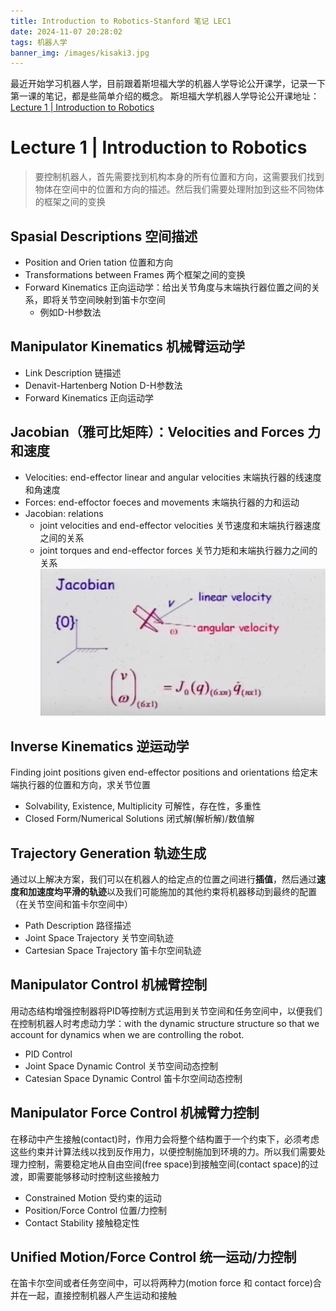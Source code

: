 ```yaml
---
title: Introduction to Robotics-Stanford 笔记 LEC1
date: 2024-11-07 20:28:02
tags: 机器人学
banner_img: /images/kisaki3.jpg
---
```

最近开始学习机器人学，目前跟着斯坦福大学的机器人学导论公开课学，记录一下第一课的笔记，都是些简单介绍的概念。
斯坦福大学机器人学导论公开课地址： [Lecture 1 | Introduction to Robotics](https://www.youtube.com/watch?v=0yD3uBshJB0&list=PL64324A3B147B5578)

# Lecture 1 | Introduction to Robotics
> 要控制机器人，首先需要找到机构本身的所有位置和方向，这需要我们找到物体在空间中的位置和方向的描述。然后我们需要处理附加到这些不同物体的框架之间的变换

## Spasial Descriptions 空间描述
- Position and Orien tation 位置和方向
- Transformations between Frames 两个框架之间的变换
- Forward Kinematics 正向运动学：给出关节角度与末端执行器位置之间的关系，即将关节空间映射到笛卡尔空间
  - 例如D-H参数法

## Manipulator Kinematics 机械臂运动学
- Link Description 链描述
- Denavit-Hartenberg Notion D-H参数法
- Forward Kinematics 正向运动学

## Jacobian（雅可比矩阵）：Velocities and Forces 力和速度
- Velocities: end-effector linear and angular velocities 末端执行器的线速度和角速度
- Forces: end-effoctor foeces and movements 末端执行器的力和运动
- Jacobian: relations
  - joint velocities and end-effector velocities 关节速度和末端执行器速度之间的关系
  - joint torques and end-effector forces 关节力矩和末端执行器力之间的关系
    ![Jacobian](images/jacobian.png)

## Inverse Kinematics 逆运动学
Finding joint positions given end-effector positions and orientations 给定末端执行器的位置和方向，求关节位置
- Solvability, Existence, Multiplicity 可解性，存在性，多重性
- Closed Form/Numerical Solutions 闭式解(解析解)/数值解

## Trajectory Generation 轨迹生成
通过以上解决方案，我们可以在机器人的给定点的位置之间进行**插值**，然后通过**速度和加速度均平滑的轨迹**以及我们可能施加的其他约束将机器移动到最终的配置（在关节空间和笛卡尔空间中）
- Path Description 路径描述
- Joint Space Trajectory 关节空间轨迹
- Cartesian Space Trajectory 笛卡尔空间轨迹

## Manipulator Control 机械臂控制
用动态结构增强控制器将PID等控制方式运用到关节空间和任务空间中，以便我们在控制机器人时考虑动力学：with the dynamic structure structure so that we account for dynamics when we are controlling the robot.
- PID Control
- Joint Space Dynamic Control 关节空间动态控制
- Catesian Space Dynamic Control 笛卡尔空间动态控制

## Manipulator Force Control 机械臂力控制
在移动中产生接触(contact)时，作用力会将整个结构置于一个约束下，必须考虑这些约束并计算法线以找到反作用力，以便控制施加到环境的力。所以我们需要处理力控制，需要稳定地从自由空间(free space)到接触空间(contact space)的过渡，即需要能够移动时控制这些接触力
- Constrained Motion 受约束的运动
- Position/Force Control 位置/力控制
- Contact Stability 接触稳定性

## Unified Motion/Force Control 统一运动/力控制
在笛卡尔空间或者任务空间中，可以将两种力(motion force 和 contact force)合并在一起，直接控制机器人产生运动和接触
